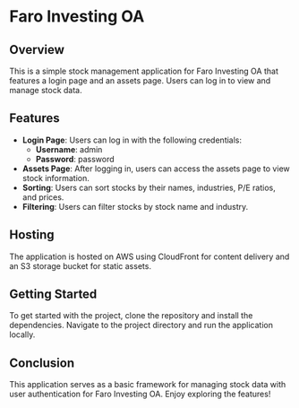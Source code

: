 # Faro Investing OA

## Overview
This is a simple stock management application for Faro Investing OA that features a login page and an assets page. Users can log in to view and manage stock data.

## Features
- **Login Page**: Users can log in with the following credentials:
  - **Username**: admin
  - **Password**: password
- **Assets Page**: After logging in, users can access the assets page to view stock information.
- **Sorting**: Users can sort stocks by their names, industries, P/E ratios, and prices.
- **Filtering**: Users can filter stocks by stock name and industry.

## Hosting
The application is hosted on AWS using CloudFront for content delivery and an S3 storage bucket for static assets.

## Getting Started
To get started with the project, clone the repository and install the dependencies. Navigate to the project directory and run the application locally.

## Conclusion
This application serves as a basic framework for managing stock data with user authentication for Faro Investing OA. Enjoy exploring the features!